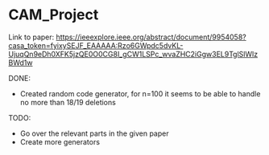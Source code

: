 # CAM_Project

Link to paper: https://ieeexplore.ieee.org/abstract/document/9954058?casa_token=fyixySEJF_EAAAAA:Rzo6GWpdc5dvKL-UjuqQn9eDh0XFK5jzQE0O0CG8I_gCW1LSPc_wvaZHC2iGgw3EL9TglSlWlzBWd1w  

DONE:  
* Created random code generator, for n=100 it seems to be able to handle no more than 18/19 deletions  

TODO:  
* Go over the relevant parts in the given paper  
* Create more generators
